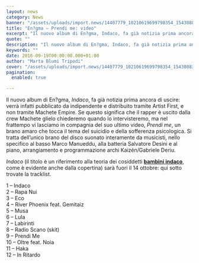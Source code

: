 ```yaml
---
layout: news
category: News
banner: "/assets/uploads/import.news/14407779_10210619699798354_1543088318_n.jpg"
title: "En?gma – Prendi me: video"
excerpt: "Il nuovo album di En?gma, Indaco, fa già notizia prima ancora di uscire: verrà infatti pubblicato da indipendente e distribuito tramite Artist First, e non tramite Machete Empire. Se questo significa che il rapper è uscito dalla crew Machete glielo chiederemo quando lo intervisteremo, ma nel frattempo vi lasciamo in compagnia del suo ultimo video, [&hellip"
quote: ""
description: "Il nuovo album di En?gma, Indaco, fa già notizia prima ancora di uscire: verrà infatti pubblicato da indipendente e distribuito tramite Artist First, e non tramite Machete Empire. Se questo significa che il rapper è uscito dalla crew Machete glielo chiederemo quando lo intervisteremo, ma nel frattempo vi lasciamo in compagnia del suo ultimo video, [&hellip"
keywords: ""
date: 2016-09-19T00:00:00.000+01:00
author: "Marta Blumi Tripodi"
cover: "/assets/uploads/import.news/14407779_10210619699798354_1543088318_n.jpg"
pagination:
  enabled: true

---
```


Il nuovo album di En?gma, _Indaco_, fa già notizia prima ancora di uscire: verrà infatti pubblicato da indipendente e distribuito tramite Artist First, e non tramite Machete Empire. Se questo significa che il rapper è uscito dalla crew Machete glielo chiederemo quando lo intervisteremo, ma nel frattempo vi lasciamo in compagnia del suo ultimo video, _Prendi me_, un brano amaro che tocca il tema del suicidio e della sofferenza psicologica. Si tratta dell’unico brano del disco suonato interamente da musicisti, nello specifico al basso Marco Manueddu, alla batteria Salvatore Desini e al piano, arrangiamento e programmazione archi Kaizén/Gabriele Deriu.

_Indaco_ (il titolo è un riferimento alla teoria dei cosiddetti [**bambini indaco**](https://it.wikipedia.org/wiki/Bambini%5Findaco), come è evidente anche dalla copertina) sarà fuori il 14 ottobre: qui sotto trovate la tracklist.

1 – Indaco  
2 – Rapa Nui  
3 – Eco  
4 – River Phoenix feat. Gemitaiz  
5 – Musa  
6 – Lula  
7 – Labirinti  
8 – Radio Scano (skit)  
9 – Prendi Me  
10 – Oltre feat. Noia  
11 – Haka  
12 – In Ritardo